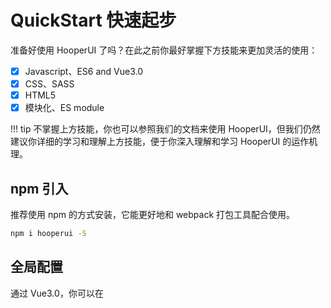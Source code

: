 # QuickStart 快速起步

准备好使用 HooperUI 了吗？在此之前你最好掌握下方技能来更加灵活的使用：

* [x] Javascript、ES6 and Vue3.0
* [x] CSS、SASS
* [x] HTML5
* [x] 模块化、ES module

!!! tip
    不掌握上方技能，你也可以参照我们的文档来使用 HooperUI，但我们仍然建议你详细的学习和理解上方技能，便于你深入理解和学习 HooperUI 的运作机理。

## npm 引入

推荐使用 npm 的方式安装，它能更好地和 webpack 打包工具配合使用。

``` bash
npm i hooperui -S
```

## 全局配置

通过 Vue3.0，你可以在